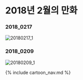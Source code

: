 # 2018년 2월의 만화

### 2018_0217
![20180217_1](/2018_02/20180217_1.jpg)

### 2018_0209
![20180209_1](/2018_02/20180209_1.jpg)

{% include cartoon_nav.md %}

